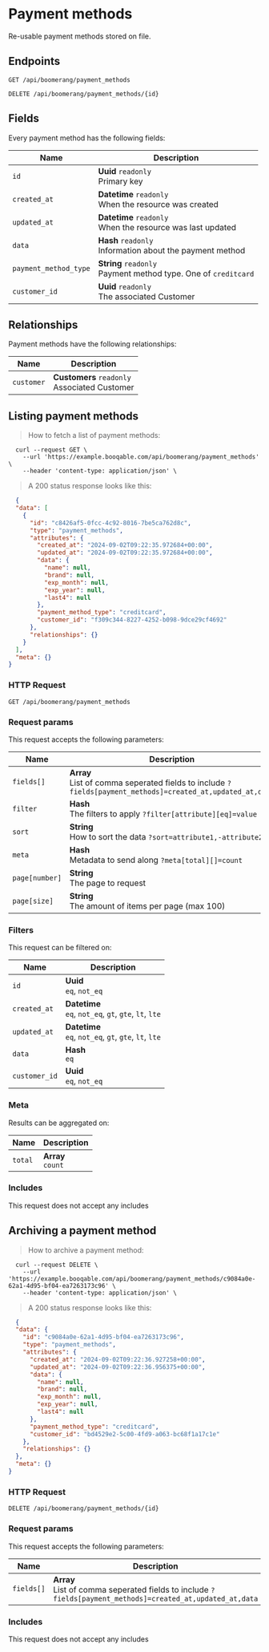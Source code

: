 # Payment methods

Re-usable payment methods stored on file.

## Endpoints
`GET /api/boomerang/payment_methods`

`DELETE /api/boomerang/payment_methods/{id}`

## Fields
Every payment method has the following fields:

Name | Description
-- | --
`id` | **Uuid** `readonly`<br>Primary key
`created_at` | **Datetime** `readonly`<br>When the resource was created
`updated_at` | **Datetime** `readonly`<br>When the resource was last updated
`data` | **Hash** `readonly`<br>Information about the payment method
`payment_method_type` | **String** `readonly`<br>Payment method type. One of `creditcard`
`customer_id` | **Uuid** `readonly`<br>The associated Customer


## Relationships
Payment methods have the following relationships:

Name | Description
-- | --
`customer` | **Customers** `readonly`<br>Associated Customer


## Listing payment methods



> How to fetch a list of payment methods:

```shell
  curl --request GET \
    --url 'https://example.booqable.com/api/boomerang/payment_methods' \
    --header 'content-type: application/json' \
```

> A 200 status response looks like this:

```json
  {
  "data": [
    {
      "id": "c8426af5-0fcc-4c92-8016-7be5ca762d8c",
      "type": "payment_methods",
      "attributes": {
        "created_at": "2024-09-02T09:22:35.972684+00:00",
        "updated_at": "2024-09-02T09:22:35.972684+00:00",
        "data": {
          "name": null,
          "brand": null,
          "exp_month": null,
          "exp_year": null,
          "last4": null
        },
        "payment_method_type": "creditcard",
        "customer_id": "f309c344-8227-4252-b098-9dce29cf4692"
      },
      "relationships": {}
    }
  ],
  "meta": {}
}
```

### HTTP Request

`GET /api/boomerang/payment_methods`

### Request params

This request accepts the following parameters:

Name | Description
-- | --
`fields[]` | **Array** <br>List of comma seperated fields to include `?fields[payment_methods]=created_at,updated_at,data`
`filter` | **Hash** <br>The filters to apply `?filter[attribute][eq]=value`
`sort` | **String** <br>How to sort the data `?sort=attribute1,-attribute2`
`meta` | **Hash** <br>Metadata to send along `?meta[total][]=count`
`page[number]` | **String** <br>The page to request
`page[size]` | **String** <br>The amount of items per page (max 100)


### Filters

This request can be filtered on:

Name | Description
-- | --
`id` | **Uuid** <br>`eq`, `not_eq`
`created_at` | **Datetime** <br>`eq`, `not_eq`, `gt`, `gte`, `lt`, `lte`
`updated_at` | **Datetime** <br>`eq`, `not_eq`, `gt`, `gte`, `lt`, `lte`
`data` | **Hash** <br>`eq`
`customer_id` | **Uuid** <br>`eq`, `not_eq`


### Meta

Results can be aggregated on:

Name | Description
-- | --
`total` | **Array** <br>`count`


### Includes

This request does not accept any includes
## Archiving a payment method



> How to archive a payment method:

```shell
  curl --request DELETE \
    --url 'https://example.booqable.com/api/boomerang/payment_methods/c9084a0e-62a1-4d95-bf04-ea7263173c96' \
    --header 'content-type: application/json' \
```

> A 200 status response looks like this:

```json
  {
  "data": {
    "id": "c9084a0e-62a1-4d95-bf04-ea7263173c96",
    "type": "payment_methods",
    "attributes": {
      "created_at": "2024-09-02T09:22:36.927258+00:00",
      "updated_at": "2024-09-02T09:22:36.956375+00:00",
      "data": {
        "name": null,
        "brand": null,
        "exp_month": null,
        "exp_year": null,
        "last4": null
      },
      "payment_method_type": "creditcard",
      "customer_id": "bd4529e2-5c00-4fd9-a063-bc68f1a17c1e"
    },
    "relationships": {}
  },
  "meta": {}
}
```

### HTTP Request

`DELETE /api/boomerang/payment_methods/{id}`

### Request params

This request accepts the following parameters:

Name | Description
-- | --
`fields[]` | **Array** <br>List of comma seperated fields to include `?fields[payment_methods]=created_at,updated_at,data`


### Includes

This request does not accept any includes